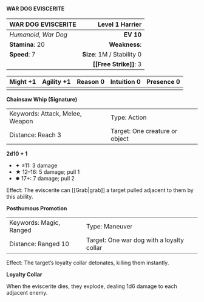 #### WAR DOG EVISCERITE

| WAR DOG EVISCERITE  |        **Level 1 Harrier** |
| :------------------ | -------------------------: |
| *Humanoid, War Dog* |                  **EV 10** |
| **Stamina**: 20     |              **Weakness**: |
| **Speed**: 7        | **Size**: 1M / Stability 0 |
|                     |     **[[Free Strike]]**: 3 |

| **Might** +1 | **Agility** +1 | **Reason** 0 | **Intuition** 0 | **Presence** 0 |
| ------------ | -------------- | ------------ | --------------- | -------------- |
|              |                |              |                 |                |

**Chainsaw Whip (Signature)**

|                                 |                                |
| :------------------------------ | :----------------------------- |
| Keywords: Attack, Melee, Weapon | Type: Action                   |
| Distance: Reach 3               | Target: One creature or object |

**2d10 + 1**

- ✦ ≤11: 3 damage
- ★ 12–16: 5 damage; pull 1
- ✸ 17+: 7 damage; pull 2

Effect: The eviscerite can [[Grab|grab]] a target pulled adjacent to them by this ability.

**Posthumous Promotion**

|                         |                                           |
| :---------------------- | :---------------------------------------- |
| Keywords: Magic, Ranged | Type: Maneuver                            |
| Distance: Ranged 10     | Target: One war dog with a loyalty collar |

Effect: The target’s loyalty collar detonates, killing them instantly.

**Loyalty Collar**

When the eviscerite dies, they explode, dealing 1d6 damage to each adjacent enemy.
